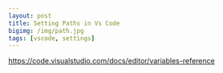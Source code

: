 ```yaml
---
layout: post
title: Setting Paths in Vs Code
bigimg: /img/path.jpg
tags: [vscode, settings]
---
```


https://code.visualstudio.com/docs/editor/variables-reference

